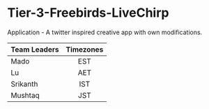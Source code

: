 # Tier-3-Freebirds-LiveChirp

Application - A twitter inspired creative app with own modifications.


| Team Leaders    | Timezones   |
| --------------- |:-----------:|
| Mado            | EST         | 
| Lu              | AET         |  
| Srikanth        | IST         | 
| Mushtaq         | JST         |
